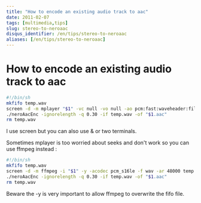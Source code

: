 ```yaml
---
title: "How to encode an existing audio track to aac"
date: 2011-02-07
tags: [multimedia,tips]
slug: stereo-to-neroaac
disqus_identifier: /en/tips/stereo-to-neroaac
aliases: [/en/tips/stereo-to-neroaac]
---
```

# How to encode an existing audio track to aac

```bash
#!/bin/sh
mkfifo temp.wav
screen -d -m mplayer "$1" -vc null -vo null -ao pcm:fast:waveheader:file=temp.wav
./neroAacEnc -ignorelength -q 0.30 -if temp.wav -of "$1.aac"
rm temp.wav
```

I use screen but you can also use & or two terminals.

Sometimes mplayer is too worried about seeks and don't work so you can use ffmpeg instead : 

```bash
#!/bin/sh
mkfifo temp.wav
screen -d -m ffmpeg -i "$1" -y -acodec pcm_s16le -f wav -ar 48000 temp.wav 
./neroAacEnc -ignorelength -q 0.30 -if temp.wav -of "$1.aac"
rm temp.wav 
```

Beware the -y is very important to allow ffmpeg to overwrite the fifo file.

